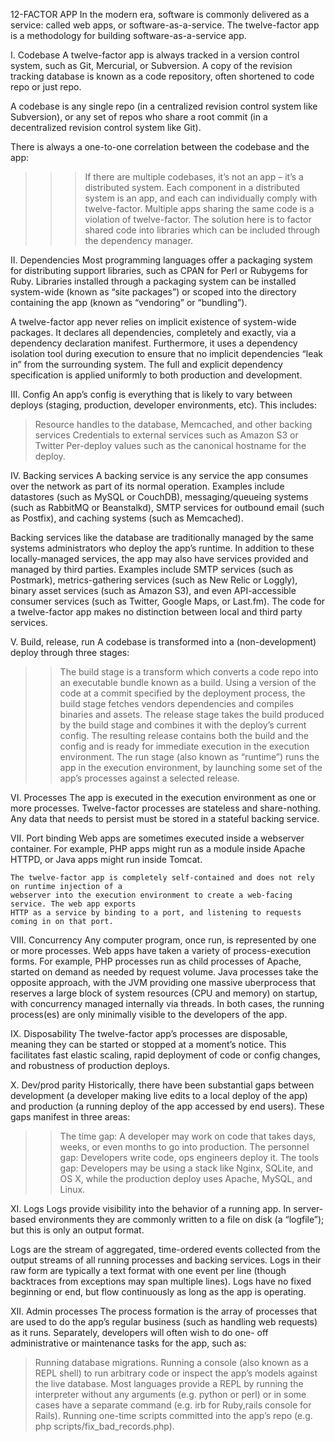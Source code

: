 12-FACTOR APP
In the modern era, software is commonly delivered as a service: called web apps, or software-as-a-service. The twelve-factor app is a methodology for building software-as-a-service app.

I. Codebase
   A twelve-factor app is always tracked in a version control system, such as Git, Mercurial, or 
   Subversion. A copy of the revision tracking database is known as a code repository, often
   shortened to code repo or just repo.

   A codebase is any single repo (in a centralized revision control system like Subversion), or
   any set of repos who share a root commit (in a decentralized revision control system like Git).

   There is always a one-to-one correlation between the codebase and the app:
   >>>If there are multiple codebases, it’s not an app – it’s a distributed system. Each component
      in a distributed system is an app, and each can individually comply with twelve-factor.
   >>>Multiple apps sharing the same code is a violation of twelve-factor. The solution here is to
      factor shared code into libraries which can be included through the dependency manager.
 
II. Dependencies
   Most programming languages offer a packaging system for distributing support libraries, such as
   CPAN for Perl or Rubygems for Ruby. Libraries installed through a packaging system can be
   installed system-wide (known as “site packages”) or scoped into the directory containing the
   app (known as “vendoring” or “bundling”).

   A twelve-factor app never relies on implicit existence of system-wide packages. It declares all
   dependencies, completely and exactly, via a dependency declaration manifest. Furthermore, it
   uses a dependency isolation tool during execution to ensure that no implicit dependencies “leak
   in” from the surrounding system. The full and explicit dependency specification is applied
   uniformly to both production and development.

III. Config
   An app’s config is everything that is likely to vary between deploys (staging, production,
   developer environments, etc). 
   This includes:
   >Resource handles to the database, Memcached, and other backing services
   >Credentials to external services such as Amazon S3 or Twitter
   >Per-deploy values such as the canonical hostname for the deploy.

IV. Backing services
   A backing service is any service the app consumes over the network as part of its normal
   operation. Examples include datastores (such as MySQL or CouchDB), messaging/queueing systems
   (such as RabbitMQ or Beanstalkd), SMTP services for outbound email (such as Postfix), and
   caching systems (such as Memcached).
   
   Backing services like the database are traditionally managed by the same systems administrators
   who deploy the app’s runtime. In addition to these locally-managed services, the app may also
   have services provided and managed by third parties. Examples include SMTP services (such as
   Postmark), metrics-gathering services (such as New Relic or Loggly), binary asset services
   (such as Amazon S3), and even API-accessible consumer services (such as Twitter, Google Maps,
   or Last.fm).
   The code for a twelve-factor app makes no distinction between local and third party services. 

V. Build, release, run
   A codebase is transformed into a (non-development) deploy through three stages:
   >>The build stage is a transform which converts a code repo into an executable bundle known as
     a build. Using a version of the code at a commit specified by the deployment process, the
     build stage fetches vendors dependencies and compiles binaries and assets.
   >>The release stage takes the build produced by the build stage and combines it with the
     deploy’s current config. The resulting release contains both the build and the config and is
     ready for immediate execution in the execution environment.
   >>The run stage (also known as “runtime”) runs the app in the execution environment, by
     launching some set of the app’s processes against a selected release.

VI. Processes
    The app is executed in the execution environment as one or more processes.
    Twelve-factor processes are stateless and share-nothing. Any data that needs to persist must
    be stored in a stateful backing service.

VII. Port binding
    Web apps are sometimes executed inside a webserver container. For example, PHP apps might run
    as a module inside Apache HTTPD, or Java apps might run inside Tomcat.

    The twelve-factor app is completely self-contained and does not rely on runtime injection of a
    webserver into the execution environment to create a web-facing service. The web app exports
    HTTP as a service by binding to a port, and listening to requests coming in on that port.

VIII. Concurrency
   Any computer program, once run, is represented by one or more processes. Web apps have taken a
   variety of process-execution forms. For example, PHP processes run as child processes of
   Apache, started on demand as needed by request volume. Java processes take the opposite
   approach, with the JVM providing one massive uberprocess that reserves a large block of system
   resources (CPU and memory) on startup, with concurrency managed internally via threads. In both
   cases, the running process(es) are only minimally visible to the developers of the app.

IX. Disposability
   The twelve-factor app’s processes are disposable, meaning they can be started or stopped at a
   moment’s notice. This facilitates fast elastic scaling, rapid deployment of code or config
   changes, and robustness of production deploys.

X. Dev/prod parity
  Historically, there have been substantial gaps between development (a developer making live
  edits to a local deploy of the app) and production (a running deploy of the app accessed by end
  users). These gaps manifest in three areas:

  >>The time gap: A developer may work on code that takes days, weeks, or even months to go into
    production.
  >>The personnel gap: Developers write code, ops engineers deploy it.
  >>The tools gap: Developers may be using a stack like Nginx, SQLite, and OS X, while the
    production deploy uses Apache, MySQL, and Linux.

XI. Logs
   Logs provide visibility into the behavior of a running app. In server-based environments they
   are commonly written to a file on disk (a “logfile”); but this is only an output format.

   Logs are the stream of aggregated, time-ordered events collected from the output streams of all
   running processes and backing services. Logs in their raw form are typically a text format with
   one event per line (though backtraces from exceptions may span multiple lines). Logs have no
   fixed beginning or end, but flow continuously as long as the app is operating.

XII. Admin processes
   The process formation is the array of processes that are used to do the app’s regular business
   (such as handling web requests) as it runs. Separately, developers will often wish to do one-
   off administrative or maintenance tasks for the app, such as:

   >Running database migrations.
   >Running a console (also known as a REPL shell) to run arbitrary code or inspect the app’s
    models against the live database. Most languages provide a REPL by running the interpreter
    without any arguments (e.g. python or perl) or in some cases have a separate command (e.g. irb
    for Ruby,rails console for Rails).
   >Running one-time scripts committed into the app’s repo (e.g. php scripts/fix_bad_records.php).

